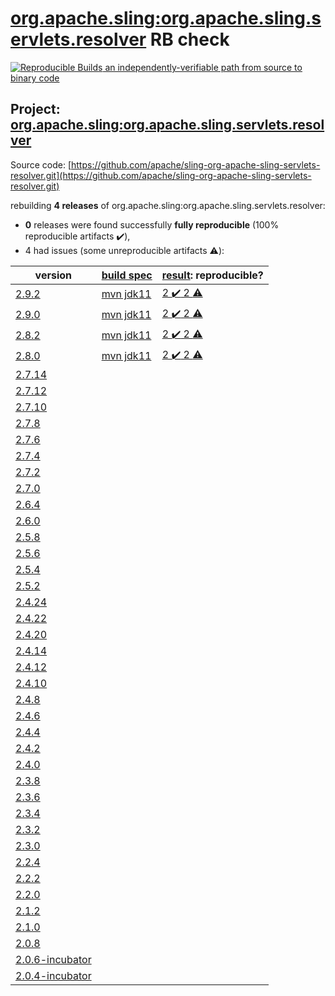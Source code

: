 [org.apache.sling:org.apache.sling.servlets.resolver](https://search.maven.org/artifact/org.apache.sling/org.apache.sling.servlets.resolver/) RB check
=======

[![Reproducible Builds](https://reproducible-builds.org/images/logos/rb.svg) an independently-verifiable path from source to binary code](https://reproducible-builds.org/)

## Project: [org.apache.sling:org.apache.sling.servlets.resolver](https://search.maven.org/artifact/org.apache.sling/org.apache.sling.servlets.resolver/)

Source code: [https://github.com/apache/sling-org-apache-sling-servlets-resolver.git](https://github.com/apache/sling-org-apache-sling-servlets-resolver.git)

rebuilding **4 releases** of org.apache.sling:org.apache.sling.servlets.resolver:
- **0** releases were found successfully **fully reproducible** (100% reproducible artifacts :heavy_check_mark:),
- 4 had issues (some unreproducible artifacts :warning:):

| version | [build spec](BUILDSPEC.md) | [result](https://reproducible-builds.org/docs/jvm/): reproducible? |
| -- | --------- | ------ |
| [2.9.2](https://search.maven.org/artifact/org.apache.sling/org.apache.sling.servlets.resolver/2.9.2/pom) | [mvn jdk11](org.apache.sling.servlets.resolver-2.9.2.buildspec) | [2 :heavy_check_mark:  2 :warning:](org.apache.sling.servlets.resolver-2.9.2.buildcompare) |
| [2.9.0](https://search.maven.org/artifact/org.apache.sling/org.apache.sling.servlets.resolver/2.9.0/pom) | [mvn jdk11](org.apache.sling.servlets.resolver-2.9.0.buildspec) | [2 :heavy_check_mark:  2 :warning:](org.apache.sling.servlets.resolver-2.9.0.buildcompare) |
| [2.8.2](https://search.maven.org/artifact/org.apache.sling/org.apache.sling.servlets.resolver/2.8.2/pom) | [mvn jdk11](org.apache.sling.servlets.resolver-2.8.2.buildspec) | [2 :heavy_check_mark:  2 :warning:](org.apache.sling.servlets.resolver-2.8.2.buildcompare) |
| [2.8.0](https://search.maven.org/artifact/org.apache.sling/org.apache.sling.servlets.resolver/2.8.0/pom) | [mvn jdk11](org.apache.sling.servlets.resolver-2.8.0.buildspec) | [2 :heavy_check_mark:  2 :warning:](org.apache.sling.servlets.resolver-2.8.0.buildcompare) |
| [2.7.14](https://search.maven.org/artifact/org.apache.sling/org.apache.sling.servlets.resolver/2.7.14/pom) | | |
| [2.7.12](https://search.maven.org/artifact/org.apache.sling/org.apache.sling.servlets.resolver/2.7.12/pom) | | |
| [2.7.10](https://search.maven.org/artifact/org.apache.sling/org.apache.sling.servlets.resolver/2.7.10/pom) | | |
| [2.7.8](https://search.maven.org/artifact/org.apache.sling/org.apache.sling.servlets.resolver/2.7.8/pom) | | |
| [2.7.6](https://search.maven.org/artifact/org.apache.sling/org.apache.sling.servlets.resolver/2.7.6/pom) | | |
| [2.7.4](https://search.maven.org/artifact/org.apache.sling/org.apache.sling.servlets.resolver/2.7.4/pom) | | |
| [2.7.2](https://search.maven.org/artifact/org.apache.sling/org.apache.sling.servlets.resolver/2.7.2/pom) | | |
| [2.7.0](https://search.maven.org/artifact/org.apache.sling/org.apache.sling.servlets.resolver/2.7.0/pom) | | |
| [2.6.4](https://search.maven.org/artifact/org.apache.sling/org.apache.sling.servlets.resolver/2.6.4/pom) | | |
| [2.6.0](https://search.maven.org/artifact/org.apache.sling/org.apache.sling.servlets.resolver/2.6.0/pom) | | |
| [2.5.8](https://search.maven.org/artifact/org.apache.sling/org.apache.sling.servlets.resolver/2.5.8/pom) | | |
| [2.5.6](https://search.maven.org/artifact/org.apache.sling/org.apache.sling.servlets.resolver/2.5.6/pom) | | |
| [2.5.4](https://search.maven.org/artifact/org.apache.sling/org.apache.sling.servlets.resolver/2.5.4/pom) | | |
| [2.5.2](https://search.maven.org/artifact/org.apache.sling/org.apache.sling.servlets.resolver/2.5.2/pom) | | |
| [2.4.24](https://search.maven.org/artifact/org.apache.sling/org.apache.sling.servlets.resolver/2.4.24/pom) | | |
| [2.4.22](https://search.maven.org/artifact/org.apache.sling/org.apache.sling.servlets.resolver/2.4.22/pom) | | |
| [2.4.20](https://search.maven.org/artifact/org.apache.sling/org.apache.sling.servlets.resolver/2.4.20/pom) | | |
| [2.4.14](https://search.maven.org/artifact/org.apache.sling/org.apache.sling.servlets.resolver/2.4.14/pom) | | |
| [2.4.12](https://search.maven.org/artifact/org.apache.sling/org.apache.sling.servlets.resolver/2.4.12/pom) | | |
| [2.4.10](https://search.maven.org/artifact/org.apache.sling/org.apache.sling.servlets.resolver/2.4.10/pom) | | |
| [2.4.8](https://search.maven.org/artifact/org.apache.sling/org.apache.sling.servlets.resolver/2.4.8/pom) | | |
| [2.4.6](https://search.maven.org/artifact/org.apache.sling/org.apache.sling.servlets.resolver/2.4.6/pom) | | |
| [2.4.4](https://search.maven.org/artifact/org.apache.sling/org.apache.sling.servlets.resolver/2.4.4/pom) | | |
| [2.4.2](https://search.maven.org/artifact/org.apache.sling/org.apache.sling.servlets.resolver/2.4.2/pom) | | |
| [2.4.0](https://search.maven.org/artifact/org.apache.sling/org.apache.sling.servlets.resolver/2.4.0/pom) | | |
| [2.3.8](https://search.maven.org/artifact/org.apache.sling/org.apache.sling.servlets.resolver/2.3.8/pom) | | |
| [2.3.6](https://search.maven.org/artifact/org.apache.sling/org.apache.sling.servlets.resolver/2.3.6/pom) | | |
| [2.3.4](https://search.maven.org/artifact/org.apache.sling/org.apache.sling.servlets.resolver/2.3.4/pom) | | |
| [2.3.2](https://search.maven.org/artifact/org.apache.sling/org.apache.sling.servlets.resolver/2.3.2/pom) | | |
| [2.3.0](https://search.maven.org/artifact/org.apache.sling/org.apache.sling.servlets.resolver/2.3.0/pom) | | |
| [2.2.4](https://search.maven.org/artifact/org.apache.sling/org.apache.sling.servlets.resolver/2.2.4/pom) | | |
| [2.2.2](https://search.maven.org/artifact/org.apache.sling/org.apache.sling.servlets.resolver/2.2.2/pom) | | |
| [2.2.0](https://search.maven.org/artifact/org.apache.sling/org.apache.sling.servlets.resolver/2.2.0/pom) | | |
| [2.1.2](https://search.maven.org/artifact/org.apache.sling/org.apache.sling.servlets.resolver/2.1.2/pom) | | |
| [2.1.0](https://search.maven.org/artifact/org.apache.sling/org.apache.sling.servlets.resolver/2.1.0/pom) | | |
| [2.0.8](https://search.maven.org/artifact/org.apache.sling/org.apache.sling.servlets.resolver/2.0.8/pom) | | |
| [2.0.6-incubator](https://search.maven.org/artifact/org.apache.sling/org.apache.sling.servlets.resolver/2.0.6-incubator/pom) | | |
| [2.0.4-incubator](https://search.maven.org/artifact/org.apache.sling/org.apache.sling.servlets.resolver/2.0.4-incubator/pom) | | |
